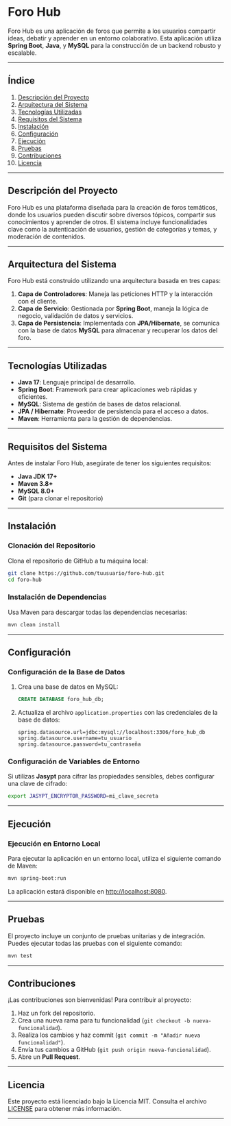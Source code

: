 
# Foro Hub

Foro Hub es una aplicación de foros que permite a los usuarios compartir ideas, debatir y aprender en un entorno colaborativo. Esta aplicación utiliza **Spring Boot**, **Java**, y **MySQL** para la construcción de un backend robusto y escalable. 

---

## Índice

1. [Descripción del Proyecto](#descripción-del-proyecto)
2. [Arquitectura del Sistema](#arquitectura-del-sistema)
3. [Tecnologías Utilizadas](#tecnologías-utilizadas)
4. [Requisitos del Sistema](#requisitos-del-sistema)
5. [Instalación](#instalación)
6. [Configuración](#configuración)
7. [Ejecución](#ejecución)
8. [Pruebas](#pruebas)
9. [Contribuciones](#contribuciones)
10. [Licencia](#licencia)

---

## Descripción del Proyecto

Foro Hub es una plataforma diseñada para la creación de foros temáticos, donde los usuarios pueden discutir sobre diversos tópicos, compartir sus conocimientos y aprender de otros. El sistema incluye funcionalidades clave como la autenticación de usuarios, gestión de categorías y temas, y moderación de contenidos.

---

## Arquitectura del Sistema

Foro Hub está construido utilizando una arquitectura basada en tres capas:

1. **Capa de Controladores**: Maneja las peticiones HTTP y la interacción con el cliente.
2. **Capa de Servicio**: Gestionada por **Spring Boot**, maneja la lógica de negocio, validación de datos y servicios.
3. **Capa de Persistencia**: Implementada con **JPA/Hibernate**, se comunica con la base de datos **MySQL** para almacenar y recuperar los datos del foro.

---

## Tecnologías Utilizadas

- **Java 17**: Lenguaje principal de desarrollo.
- **Spring Boot**: Framework para crear aplicaciones web rápidas y eficientes.
- **MySQL**: Sistema de gestión de bases de datos relacional.
- **JPA / Hibernate**: Proveedor de persistencia para el acceso a datos.
- **Maven**: Herramienta para la gestión de dependencias.

---

## Requisitos del Sistema

Antes de instalar Foro Hub, asegúrate de tener los siguientes requisitos:

- **Java JDK 17+**
- **Maven 3.8+**
- **MySQL 8.0+**
- **Git** (para clonar el repositorio)

---

## Instalación

### Clonación del Repositorio

Clona el repositorio de GitHub a tu máquina local:

```bash
git clone https://github.com/tuusuario/foro-hub.git
cd foro-hub
```

### Instalación de Dependencias

Usa Maven para descargar todas las dependencias necesarias:

```bash
mvn clean install
```

---

## Configuración

### Configuración de la Base de Datos

1. Crea una base de datos en MySQL:

   ```sql
   CREATE DATABASE foro_hub_db;
   ```

2. Actualiza el archivo `application.properties` con las credenciales de la base de datos:

   ```properties
   spring.datasource.url=jdbc:mysql://localhost:3306/foro_hub_db
   spring.datasource.username=tu_usuario
   spring.datasource.password=tu_contraseña
   ```

### Configuración de Variables de Entorno

Si utilizas **Jasypt** para cifrar las propiedades sensibles, debes configurar una clave de cifrado:

```bash
export JASYPT_ENCRYPTOR_PASSWORD=mi_clave_secreta
```

---

## Ejecución

### Ejecución en Entorno Local

Para ejecutar la aplicación en un entorno local, utiliza el siguiente comando de Maven:

```bash
mvn spring-boot:run
```

La aplicación estará disponible en [http://localhost:8080](http://localhost:8080).

---

## Pruebas

El proyecto incluye un conjunto de pruebas unitarias y de integración. Puedes ejecutar todas las pruebas con el siguiente comando:

```bash
mvn test
```

---

## Contribuciones

¡Las contribuciones son bienvenidas! Para contribuir al proyecto:

1. Haz un fork del repositorio.
2. Crea una nueva rama para tu funcionalidad (`git checkout -b nueva-funcionalidad`).
3. Realiza los cambios y haz commit (`git commit -m "Añadir nueva funcionalidad"`).
4. Envía tus cambios a GitHub (`git push origin nueva-funcionalidad`).
5. Abre un **Pull Request**.

---

## Licencia

Este proyecto está licenciado bajo la Licencia MIT. Consulta el archivo [LICENSE](LICENSE) para obtener más información.

---

